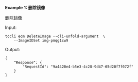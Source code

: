 **Example 1: 删除镜像**

删除镜像

Input: 

```
tccli ecm DeleteImage --cli-unfold-argument  \
    --ImageIDSet img-pmqg1cw9
```

Output: 
```
{
    "Response": {
        "RequestId": "9a4420e4-b5e3-4c28-9d47-65d20f7f072f"
    }
}
```

